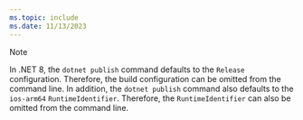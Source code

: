 ```yaml
---
ms.topic: include
ms.date: 11/13/2023
---
```


> [!NOTE]
> In .NET 8, the `dotnet publish` command defaults to the `Release` configuration. Therefore, the build configuration can be omitted from the command line. In addition, the `dotnet publish` command also defaults to the `ios-arm64` `RuntimeIdentifier`. Therefore, the `RuntimeIdentifier` can also be omitted from the command line.
